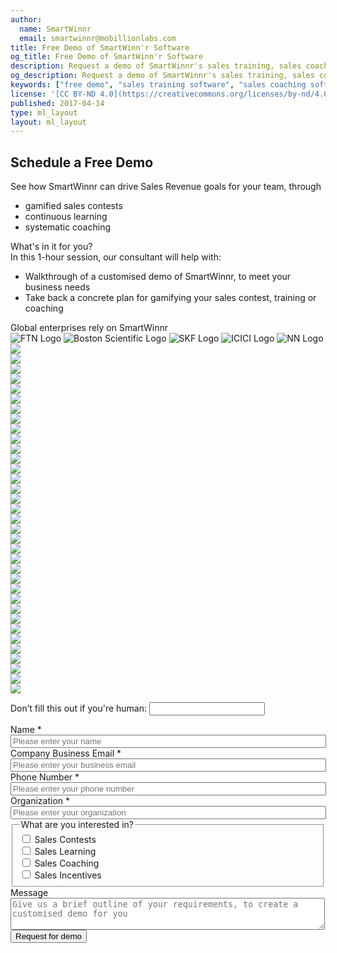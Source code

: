 ```yaml
---
author:
  name: SmartWinnr
  email: smartwinnr@mobillionlabs.com
title: Free Demo of SmartWinn'r Software
og_title: Free Demo of SmartWinn'r Software
description: Request a demo of SmartWinnr's sales training, sales coaching and sales contest Software which can help you to create a world class sales team
og_description: Request a demo of SmartWinnr's sales training, sales coaching and sales contest Software which can help you to create a world class sales team
keywords: ["free demo", "sales training software", "sales coaching software", "sales contest software"]
license: '[CC BY-ND 4.0](https://creativecommons.org/licenses/by-nd/4.0)'
published: 2017-04-14
type: ml_layout
layout: ml_layout
---
```


<section>
  <div class="padding50 ml-background-white">
    <div class="row">
      <div class="col-lg-6 col-md-6 col-sm-12 col-xs-12">
        <!-- <img class="ml-margin-bottom20 ml_request_demo_logo" src="/images/smartwinnr_white_logo 2.png" alt="SmartWinnr Logo"> -->
        <h1 class="ml_text_blue ml-margin-top-sections">Schedule a Free Demo</h1>
        <div class="ml_font_1_point_one ml_text_blue ">See how SmartWinnr can drive <span class="ml_text_bold">Sales Revenue goals</span> for your team, through
          <ul class="ml_text_blue">
            <li class="ml_font_1_point_one">gamified sales contests</li>
            <li class="ml_font_1_point_one">continuous learning</li>
            <li class="ml_font_1_point_one">systematic coaching</li>
          </ul>
        </div>
        <div class="ml_text_blue ml_font_1_point_one ml_text_bold ml-margin-top30">What's in it for you?</div>
        <div class="ml_font_1_point_one ml_text_blue ">In this 1-hour session, our consultant will help with:
          <ul class="ml_text_blue ">
            <li class="ml_font_1_point_one">Walkthrough of a <span class="ml_text_bold">customised demo</span> of SmartWinnr, to meet your business needs</li>
            <li class="ml_font_1_point_one">Take back a <span class="ml_text_bold">concrete plan</span> for gamifying your sales contest, training or coaching</li>
            <!-- <li class="ml_font_1_point_one">Start your <span class="ml_text_bold">free 1 month trial</span></li> -->
          </ul>
        </div>
        <div class="ml_text_blue ml_font_1_point_one ml_text_bold ml-margin-bottom20 ml-margin-top30">Global enterprises rely on SmartWinnr</div>
        <div class="row text-center">
          <img class="ml_company_logo_in_request_demo" src="/images/org-logos/fedex-logistics-logo.png" alt="FTN Logo">
          <img class="ml_company_logo_in_request_demo" src="/images/org-logos/bsc.png" alt="Boston Scientific Logo">
          <img class="ml_company_logo_in_request_demo" src="/images/org-logos/skf-logo.png" alt="SKF Logo">
          <img class="ml_company_logo_in_request_demo" src="/images/org-logos/icici logo.png" alt="ICICI Logo">
          <img class="ml_company_logo_in_request_demo" src="/images/org-logos/nn-logo.png" alt="NN Logo">
        </div> 
        <section class="swiper-margin-top-request-demo">
          <div class="swiper-container">
            <div class="swiper-wrapper">
              <div class="swiper-slide swiper-slide-request"> 
                <div class="row">
                  <div class="col-lg-12">
                      <img src="/images/g2badges/enterprise/1.png" class="swiper-img">
                  </div>
                </div>
              </div>
              <div class="swiper-slide swiper-slide-request"> 
                <div class="row">
                  <div class="col-lg-12">
                      <img src="/images/g2badges/enterprise/2.png" class="swiper-img">
                  </div>
                </div>
              </div>
              <div class="swiper-slide swiper-slide-request"> 
                <div class="row">
                  <div class="col-lg-12">
                      <img src="/images/g2badges/enterprise/3.png" class="swiper-img">
                  </div>
                </div>
              </div>
              <div class="swiper-slide swiper-slide-request"> 
                <div class="row">
                  <div class="col-lg-12">
                      <img src="/images/g2badges/enterprise/4.png" class="swiper-img">
                  </div>
                </div>
              </div>
              <div class="swiper-slide swiper-slide-request"> 
                <div class="row">
                  <div class="col-lg-12">
                      <img src="/images/g2badges/enterprise/5.png" class="swiper-img">
                  </div>
                </div>
              </div>
              <div class="swiper-slide swiper-slide-request"> 
                <div class="row">
                  <div class="col-lg-12">
                      <img src="/images/g2badges/enterprise/6.png" class="swiper-img">
                  </div>
                </div>
              </div>
              <div class="swiper-slide swiper-slide-request"> 
                <div class="row">
                  <div class="col-lg-12">
                      <img src="/images/g2badges/enterprise/7.png" class="swiper-img">
                  </div>
                </div>
              </div>
              <div class="swiper-slide swiper-slide-request"> 
                <div class="row">
                  <div class="col-lg-12">
                      <img src="/images/g2badges/enterprise/8.png" class="swiper-img">
                  </div>
                </div>
              </div>
              <div class="swiper-slide swiper-slide-request"> 
                <div class="row">
                  <div class="col-lg-12">
                      <img src="/images/g2badges/enterprise/9.png" class="swiper-img">
                  </div>
                </div>
              </div>
              <div class="swiper-slide swiper-slide-request"> 
                <div class="row">
                  <div class="col-lg-12">
                      <img src="/images/g2badges/enterprise/10.png" class="swiper-img">
                  </div>
                </div>
              </div>
              <div class="swiper-slide swiper-slide-request"> 
                <div class="row">
                  <div class="col-lg-12">
                      <img src="/images/g2badges/enterprise/11.png" class="swiper-img">
                  </div>
                </div>
              </div>
              <div class="swiper-slide swiper-slide-request"> 
                <div class="row">
                  <div class="col-lg-12">
                      <img src="/images/g2badges/enterprise/12.png" class="swiper-img">
                  </div>
                </div>
              </div>
              <div class="swiper-slide swiper-slide-request"> 
                <div class="row">
                  <div class="col-lg-12">
                      <img src="/images/g2badges/spring/1.png" class="swiper-img">
                  </div>
                </div>
              </div>
              <div class="swiper-slide swiper-slide-request"> 
                <div class="row">
                  <div class="col-lg-12">
                      <img src="/images/g2badges/spring/2.png" class="swiper-img">
                  </div>
                </div>
              </div>
              <div class="swiper-slide swiper-slide-request"> 
                <div class="row">
                  <div class="col-lg-12">
                      <img src="/images/g2badges/spring/3.png" class="swiper-img">
                  </div>
                </div>
              </div>
              <div class="swiper-slide swiper-slide-request"> 
                <div class="row">
                  <div class="col-lg-12">
                      <img src="/images/g2badges/spring/4.png" class="swiper-img">
                  </div>
                </div>
              </div>
              <div class="swiper-slide swiper-slide-request"> 
                <div class="row">
                  <div class="col-lg-12">
                      <img src="/images/g2badges/spring/5.png" class="swiper-img">
                  </div>
                </div>
              </div>
              <div class="swiper-slide swiper-slide-request"> 
                <div class="row">
                  <div class="col-lg-12">
                      <img src="/images/g2badges/spring/6.png" class="swiper-img">
                  </div>
                </div>
              </div>
              <div class="swiper-slide swiper-slide-request"> 
                <div class="row">
                  <div class="col-lg-12">
                      <img src="/images/g2badges/spring/7.png" class="swiper-img">
                  </div>
                </div>
              </div>
              <div class="swiper-slide swiper-slide-request"> 
                <div class="row">
                  <div class="col-lg-12">
                      <img src="/images/g2badges/spring/8.png" class="swiper-img">
                  </div>
                </div>
              </div>
              <div class="swiper-slide swiper-slide-request"> 
                <div class="row">
                  <div class="col-lg-12">
                      <img src="/images/g2badges/spring/9.png" class="swiper-img">
                  </div>
                </div>
              </div>
              <div class="swiper-slide swiper-slide-request"> 
                <div class="row">
                  <div class="col-lg-12">
                      <img src="/images/g2badges/spring/10.png" class="swiper-img">
                  </div>
                </div>
              </div>
              <div class="swiper-slide swiper-slide-request"> 
                <div class="row">
                  <div class="col-lg-12">
                      <img src="/images/g2badges/spring/11.png" class="swiper-img">
                  </div>
                </div>
              </div>
              <div class="swiper-slide swiper-slide-request"> 
                <div class="row">
                  <div class="col-lg-12">
                      <img src="/images/g2badges/spring/12.png" class="swiper-img">
                  </div>
                </div>
              </div>
              <div class="swiper-slide swiper-slide-request"> 
                <div class="row">
                  <div class="col-lg-12">
                      <img src="/images/g2badges/spring/13.png" class="swiper-img">
                  </div>
                </div>
              </div>
              <div class="swiper-slide swiper-slide-request"> 
                <div class="row">
                  <div class="col-lg-12">
                      <img src="/images/g2badges/mid-market/1.png" class="swiper-img">
                  </div>
                </div>
              </div>
              <div class="swiper-slide swiper-slide-request"> 
                <div class="row">
                  <div class="col-lg-12">
                      <img src="/images/g2badges/mid-market/2.png" class="swiper-img">
                  </div>
                </div>
              </div>
              <div class="swiper-slide swiper-slide-request"> 
                <div class="row">
                  <div class="col-lg-12">
                      <img src="/images/g2badges/mid-market/3.png" class="swiper-img">
                  </div>
                </div>
              </div>
              <div class="swiper-slide swiper-slide-request"> 
                <div class="row">
                  <div class="col-lg-12">
                      <img src="/images/g2badges/mid-market/4.png" class="swiper-img">
                  </div>
                </div>
              </div>
              <div class="swiper-slide swiper-slide-request"> 
                <div class="row">
                  <div class="col-lg-12">
                      <img src="/images/g2badges/mid-market/5.png" class="swiper-img">
                  </div>
                </div>
              </div>
              <div class="swiper-slide swiper-slide-request"> 
                <div class="row">
                  <div class="col-lg-12">
                      <img src="/images/g2badges/mid-market/6.png" class="swiper-img">
                  </div>
                </div>
              </div>
              <div class="swiper-slide swiper-slide-request"> 
                <div class="row">
                  <div class="col-lg-12">
                      <img src="/images/g2badges/mid-market/7.png" class="swiper-img">
                  </div>
                </div>
              </div>
              <div class="swiper-slide swiper-slide-request"> 
                <div class="row">
                  <div class="col-lg-12">
                      <img src="/images/g2badges/mid-market/8.png" class="swiper-img">
                  </div>
                </div>
              </div>
              <div class="swiper-slide swiper-slide-request"> 
                <div class="row">
                  <div class="col-lg-12">
                      <img src="/images/g2badges/asia-pacific/1.png" class="swiper-img">
                  </div>
                </div>
              </div>
              <div class="swiper-slide swiper-slide-request"> 
                <div class="row">
                  <div class="col-lg-12">
                      <img src="/images/g2badges/asia-pacific/2.png" class="swiper-img">
                  </div>
                </div>
              </div>
            </div>
            <!-- Add Arrows -->
            <div class="swiper-button-next "></div>
            <div class="swiper-button-prev"></div>
          </div>  
        </section>
      </div>
      <div class="col-lg-1 col-md-1 col-sm-12 col-xs-12"></div>
      <div class="col-lg-5 col-md-5 col-sm-12 col-xs-12">
        <form class="ml_request_demo_signup" action="https://bu4y0vkrwi.execute-api.us-west-2.amazonaws.com/prod" method="post" id="webform-client-form-11" accept-charset="UTF-8" data-netlify="true" netlify-honeypot="_honeypot">
        <input name="_honeypot" style="display:none" type="text">
            <input type="hidden" name="_to" value="94867cb7283ac9911fadb73040c85fbe11aeafbffb09">
            <input type="hidden" name="_redirect" value="https://smartwinnr.com/form-successful">
          <div>
            <p class="hidden">
              <label>Don’t fill this out if you're human: <input name="bot-field" /></label>
            </p>
            <!-- <div class="row">
              <div class="col-lg-6 col-md-6 col-sm-12 col-xs-12 padding0"> -->
                <div  class="form-item">
                  <label class="" for="edit-submitted-name">Name <span class="form-required" title="This field is required.">*</span></label>
                  <input required="required" placeholder="Please enter your name" type="text" id="edit-submitted-name" name="submitted[name]" value="" size="60" maxlength="128" class="form-text required" />
                </div>
              <!-- </div>
              <div class="col-lg-6 col-md-6 col-sm-12 col-xs-12 padding0 ml_padding_left_10"> -->
                <div  class="form-item">
                  <label class="" for="edit-submitted-email">Company Business Email <span class="form-required" title="This field is required.">*</span></label>
                  <input required="required" class="email form-text form-email required" placeholder="Please enter your business email" type="email" id="edit-submitted-email" name="submitted[email]" size="60" />
                </div>
              <!-- </div>
            </div>
            <div class="row">
              <div class="col-lg-6 col-md-6 col-sm-12 col-xs-12 padding0"> -->
                <div  class="form-item">
                  <label class="" for="edit-submitted-phone-number">Phone Number <span class="form-required" title="This field is required.">*</span></label>
                  <input required="required" placeholder="Please enter your phone number" type="text" id="edit-submitted-phone-number" name="submitted[phone_number]" value="" size="60" maxlength="128" class="form-text" />
                </div>
              <!-- </div>
              <div class="col-lg-6 col-md-6 col-sm-12 col-xs-12 padding0 ml_padding_left_10"> -->
                <div  class="form-item">
                  <label class="" for="edit-submitted-company-name">Organization <span class="form-required" title="This field is required.">*</span></label>
                  <input required="required" placeholder="Please enter your organization" type="text" id="edit-submitted-company-name" name="submitted[company_name]" value="" size="60" maxlength="128" class="form-text required" />
                </div>
              <!-- </div>
            </div> -->
            <fieldset>
              <legend class="ml_form_legend ml_body_text_white">What are you interested in?</legend>
              <div class="row">
                <div class="col-lg-6 col-md-6 col-sm-6 col-xs-6 padding0 ml_padding_left_10">
                  <span class="ml-margin-right10">
                    <input type="checkbox" class="ml_checbox_input" name="sales_contest" id="sales_contest" value="Sales Contests">
                    <label class="ml_font_weight_normal" for="sales_contest"> Sales Contests </label>
                  </span>
                </div>
                <div class="col-lg-6 col-md-6 col-sm-6 col-xs-6 padding0 ml_padding_left_10">
                  <span class="ml-margin-right10">
                    <input type="checkbox" class="ml_checbox_input" name="sales_learning" id="sales_learning" value="Sales Learning">
                    <label class="ml_font_weight_normal" for="sales_learning"> Sales Learning </label>
                  </span>
                </div>
                <div class="col-lg-6 col-md-6 col-sm-6 col-xs-6 padding0 ml_padding_left_10">
                  <span class="ml-margin-right10">
                    <input type="checkbox" class="ml_checbox_input" name="sales_coaching" id="sales_coaching" value="Sales Coaching">
                    <label class="ml_font_weight_normal" for="sales_coaching"> Sales Coaching </label>
                  </span>
                </div>
                <div class="col-lg-6 col-md-6 col-sm-6 col-xs-6 padding0 ml_padding_left_10">
                  <span class="ml-margin-right10">
                    <input type="checkbox" class="ml_checbox_input" name="sales_incentives" id="sales_incentives" value="Sales Incentives">
                    <label class="ml_font_weight_normal" for="sales_incentives"> Sales Incentives </label>
                  </span>
                </div>
              </div>
            </fieldset>
            <div  class="form-item">
              <label class="" for="edit-submitted-message">Message </label>
              <textarea placeholder="Give us a brief outline of your requirements, to create a customised demo for you" id="edit-submitted-message" name="submitted[message]" cols="60" rows="3" class="form-textarea"></textarea>
            </div>
            <input type="hidden" name="details[sid]" />
            <input type="hidden" name="details[page_num]" value="1" />
            <input type="hidden" name="details[page_count]" value="1" />
            <input type="hidden" name="details[finished]" value="0" />
            <input type="hidden" name="form_build_id" value="form-tF8e92Q7jjjIwQLZpoEP76p1bd1_SSsc_ysKTTOhfMw" />
            <input type="hidden" name="form_id" value="webform_client_form_11" />
            <!-- <div class="ml-subtext ml_font_1_point_one padding10">
              We're committed to your privacy. SmartWinnr uses the information you provide to us to contact you about our relevant content, products, and services. You may unsubscribe from these communications at any time. For more information, check out our <a class="ml_body_text_blue" href="/about-us/privacy-policy/" target="_blank">Privacy Policy</a>.
            </div> -->
            <div class="form-actions text-center">
              <input class="webform-submit form-submit" type="submit" name="op" value="Request for demo"></input>
            </div>
          </div>
        </form>
      </div>
    </div>
  </div>
</section>



<!-- <section class="ml-key-points ml-background-white">
  <div class="padding50">
    <div class="row">
      <div class="col-md-12 col-sm-12">
        <h1 class="text-center ml_body_text_black ml-margin-bottom20">Global enterprises rely on SmartWinnr</h1>
      </div>
    </div>
    <div class="row text-center">
      <img class="ml_company_logo" src="/images/org-logos/bsc.png" alt="Boston Scientific Logo">
      <img class="ml_company_logo" src="/images/org-logos/icici logo.png" alt="ICICI Logo">
      <img class="ml_company_logo" src="/images/org-logos/poly-logo.svg" alt="Polycom Logo">
      <img class="ml_company_logo" src="/images/org-logos/nn-logo.png" alt="NN Logo">
      <img class="ml_company_logo" src="/images/org-logos/skf-logo.png" alt="SKF Logo">
      <img class="ml_company_logo" src="/images/org-logos/fedex-logistics-logo.png" alt="FTN Logo">
      <img class="ml_company_logo" src="/images/org-logos/convatech-logo.png" alt="Convatec Logo">
      <img class="ml_company_logo" src="/images/org-logos/nouvmed logo.png" alt="Nouvmed Logo">
      <img class="ml_company_logo" src="/images/org-logos/Regrow-biosciences-logo.png" alt="Regrow Logo">
      <img class="ml_company_logo" src="/images/org-logos/hcr-logo-2x.png" alt="HCR Logo">
      <img class="ml_company_logo" src="/images/org-logos/canara-hsbc-logo.png" alt="Canara HSBC Logo">
      <img class="ml_company_logo ml_height_30" src="/images/org-logos/icici-securities-logo1.png" alt="ICICI Securities Logo">
      <img class="ml_company_logo ml_height_30" src="/images/org-logos/transforce-logo.png" alt="Transforce Logo">
    </div>
  </div>
</section> -->


<script>
  (function (c, p, d, u, id, i) {
    id = ''; // Optional Custom ID for user in your system
    u = 'https://tracking.g2crowd.com/attribution_tracking/conversions/' + c + '.js?p=' + encodeURI(p) + '&e=' + id;
    i = document.createElement('script');
    i.type = 'application/javascript';
    i.async = true;
    i.src = u;
    d.getElementsByTagName('head')[0].appendChild(i);
  }("4413", document.location.href, document));
</script>

<script>
   var swiper = new Swiper('.swiper-container', {
      effect: 'coverflow',
      grabCursor: true,
      centeredSlides: true,
      slidesPerView: 'auto',
      spaceBetween: 80,
        autoplay: {
          delay: 2500,
          disableOnInteraction: false,
        },
      coverflowEffect: {
        rotate: 0,
        stretch: 0,
        depth: 100,
        modifier: 1,
        slideShadows: false,
      },
      pagination: {
        el: '.swiper-pagination',
      },
        navigation: {
        nextEl: '.swiper-button-next',
        prevEl: '.swiper-button-prev',
      },
    });
</script>